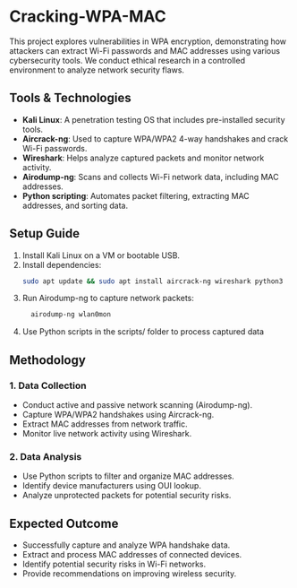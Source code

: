 # Cracking-WPA-MAC  
This project explores vulnerabilities in WPA encryption, demonstrating how attackers can extract Wi-Fi passwords and MAC addresses using various cybersecurity tools. We conduct ethical research in a controlled environment to analyze network security flaws.
## Tools & Technologies  
- **Kali Linux**: A penetration testing OS that includes pre-installed security tools.  
- **Aircrack-ng**: Used to capture WPA/WPA2 4-way handshakes and crack Wi-Fi passwords.  
- **Wireshark**: Helps analyze captured packets and monitor network activity.  
- **Airodump-ng**: Scans and collects Wi-Fi network data, including MAC addresses.  
- **Python scripting**: Automates packet filtering, extracting MAC addresses, and sorting data.  
## Setup Guide  
1. Install Kali Linux on a VM or bootable USB.  
2. Install dependencies:  
   ```bash
   sudo apt update && sudo apt install aircrack-ng wireshark python3
3. Run Airodump-ng to capture network packets:
   ```bash
     airodump-ng wlan0mon
5. Use Python scripts in the scripts/ folder to process captured data
## Methodology  

### 1. Data Collection  
- Conduct active and passive network scanning (Airodump-ng).  
- Capture WPA/WPA2 handshakes using Aircrack-ng.  
- Extract MAC addresses from network traffic.  
- Monitor live network activity using Wireshark.  

### 2. Data Analysis  
- Use Python scripts to filter and organize MAC addresses.  
- Identify device manufacturers using OUI lookup.  
- Analyze unprotected packets for potential security risks.

## Expected Outcome  
- Successfully capture and analyze WPA handshake data.  
- Extract and process MAC addresses of connected devices.  
- Identify potential security risks in Wi-Fi networks.  
- Provide recommendations on improving wireless security.  

